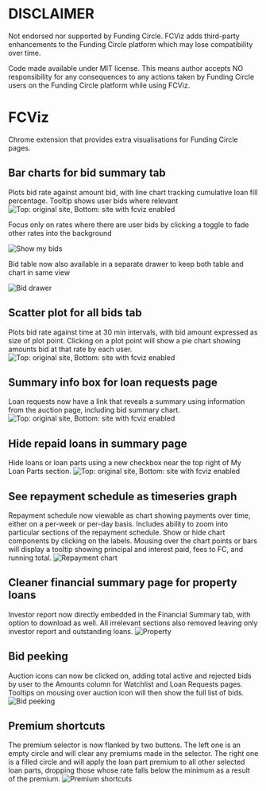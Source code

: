 # DISCLAIMER
Not endorsed nor supported by Funding Circle. FCViz adds third-party enhancements to the Funding Circle platform which may lose compatibility over time.

Code made available under MIT license.
This means author accepts NO responsibility for any consequences to any actions taken by Funding Circle users on the Funding Circle platform while using FCViz.

# FCViz
Chrome extension that provides extra visualisations for Funding Circle pages.

## Bar charts for bid summary tab
Plots bid rate against amount bid, with line chart tracking cumulative loan fill percentage.
Tooltip shows user bids where relevant
![Top: original site, Bottom: site with fcviz enabled](http://lonerifle.github.io/fcviz/fcviz.png)

Focus only on rates where there are user bids by clicking a toggle to fade other rates into the background

![Show my bids](http://lonerifle.github.io/fcviz/showmybids.png)

Bid table now also available in a separate drawer to keep both table and chart in same view

![Bid drawer](http://lonerifle.github.io/fcviz/bidtray.png)

## Scatter plot for all bids tab
Plots bid rate against time at 30 min intervals, with bid amount expressed as size of plot point.
Clicking on a plot point will show a pie chart showing amounts bid at that rate by each user.
![Top: original site, Bottom: site with fcviz enabled](http://lonerifle.github.io/fcviz/fcviz-all.png)

## Summary info box for loan requests page
Loan requests now have a link that reveals a summary using information from the auction page, including bid summary chart.
![Top: original site, Bottom: site with fcviz enabled](http://lonerifle.github.io/fcviz/fcviz-requests.png)

## Hide repaid loans in summary page
Hide loans or loan parts using a new checkbox near the top right of My Loan Parts section.
![Top: original site, Bottom: site with fcviz enabled](http://lonerifle.github.io/fcviz/fcviz-hiderepaid.png)

## See repayment schedule as timeseries graph
Repayment schedule now viewable as chart showing payments over time, either on a per-week or per-day basis. 
Includes ability to zoom into particular sections of the repayment schedule.
Show or hide chart components by clicking on the labels.
Mousing over the chart points or bars will display a tooltip showing principal and interest paid, fees to FC, 
and running total. 
![Repayment chart](http://lonerifle.github.io/fcviz/fcviz-repay.png)

## Cleaner financial summary page for property loans
Investor report now directly embedded in the Financial Summary tab, with option to download as well. 
All irrelevant sections also removed leaving only investor report and outstanding loans.
![Property](http://lonerifle.github.io/fcviz/property.png)

## Bid peeking
Auction icons can now be clicked on, adding total active and rejected bids by user to the Amounts column for Watchlist and Loan Requests pages.
Tooltips on mousing over auction icon will then show the full list of bids.
![Bid peeking](http://lonerifle.github.io/fcviz/bidpeek.png)

## Premium shortcuts
The premium selector is now flanked by two buttons.
The left one is an empty circle and will clear any premiums made in the selector. 
The right one is a filled circle and will apply the loan part premium to all other selected loan parts, dropping those whose rate falls below the minimum as a result of the premium.
![Premium shortcuts](http://lonerifle.github.io/fcviz/sell-my-loans.png)
